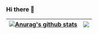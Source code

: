 ### Hi there 👋


| <a href="https://github.com/anuraghazra/github-readme-stats"><img align="center" src="https://github-readme-stats.vercel.app/api?username=anilkumarFM&show_icons=true&include_all_commits=true&theme=dark&hide_border=true" alt="Anurag's github stats" /></a> | <a href="https://github.com/anuraghazra/github-readme-stats"><img align="center" src="https://github-readme-stats.vercel.app/api/top-langs/?username=anilkumarFM&layout=compact&theme=dark&hide_border=true" /></a> |
| ------------- | ------------- |
